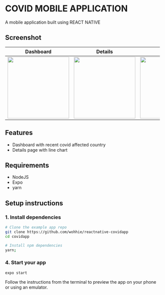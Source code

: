 # COVID MOBILE APPLICATION

A mobile application built using REACT NATIVE

## Screenshot
Dashboard             |  Details                    | Gif 
:-------------------------:|:-------------------------:|:------------------------------------:
<img src="https://user-images.githubusercontent.com/13005159/106375542-8808ee00-6367-11eb-9939-cdf1b09887ae.jpg" width="200"> | <img src="https://user-images.githubusercontent.com/13005159/106375572-bedf0400-6367-11eb-922d-e48621b1ccd4.jpg" width="200"> | <img src="https://user-images.githubusercontent.com/13005159/106375604-082f5380-6368-11eb-85fe-aba1d50c1f24.gif" width="200">


## Features

- Dashboard with recent covid affected country
- Details page with line chart


## Requirements

- NodeJS
- Expo
- yarn

## Setup instructions

### 1. Install dependencies

```sh
# Clone the example app repo
git clone https://github.com/wohhie/reactnative-covidapp
cd covidapp

# Install npm dependencies
yarn;
```


### 4. Start your app

```
expo start
```

Follow the instructions from the terminal to preview the app on your phone or using an emulator.